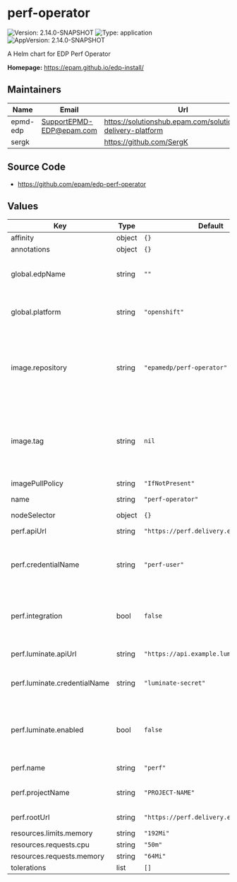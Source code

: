 # perf-operator

![Version: 2.14.0-SNAPSHOT](https://img.shields.io/badge/Version-2.14.0--SNAPSHOT-informational?style=flat-square) ![Type: application](https://img.shields.io/badge/Type-application-informational?style=flat-square) ![AppVersion: 2.14.0-SNAPSHOT](https://img.shields.io/badge/AppVersion-2.14.0--SNAPSHOT-informational?style=flat-square)

A Helm chart for EDP Perf Operator

**Homepage:** <https://epam.github.io/edp-install/>

## Maintainers

| Name | Email | Url |
| ---- | ------ | --- |
| epmd-edp | <SupportEPMD-EDP@epam.com> | <https://solutionshub.epam.com/solution/epam-delivery-platform> |
| sergk |  | <https://github.com/SergK> |

## Source Code

* <https://github.com/epam/edp-perf-operator>

## Values

| Key | Type | Default | Description |
|-----|------|---------|-------------|
| affinity | object | `{}` |  |
| annotations | object | `{}` |  |
| global.edpName | string | `""` | namespace or a project name (in case of OpenShift) |
| global.platform | string | `"openshift"` | platform type that can be "kubernetes" or "openshift" |
| image.repository | string | `"epamedp/perf-operator"` | EDP perf-operator Docker image name. The released image can be found on [Dockerhub](https://hub.docker.com/r/epamedp/perf-operator) |
| image.tag | string | `nil` | EDP perf-operator Docker image tag. The released image can be found on [Dockerhub](https://hub.docker.com/r/epamedp/perf-operator/tags) |
| imagePullPolicy | string | `"IfNotPresent"` |  |
| name | string | `"perf-operator"` | component name |
| nodeSelector | object | `{}` |  |
| perf.apiUrl | string | `"https://perf.delivery.example.com"` | API URL for development |
| perf.credentialName | string | `"perf-user"` | Name of a secret with credentials to the PERF server |
| perf.integration | bool | `false` | Flag to enable/disable PERF integration (e.g. true/false) |
| perf.luminate.apiUrl | string | `"https://api.example.luminatesec.com"` | API URL for development |
| perf.luminate.credentialName | string | `"luminate-secret"` | Name of a secret with Luminate credentials |
| perf.luminate.enabled | bool | `false` | Flag to enable/disable Luminate integration (e.g. true/false) |
| perf.name | string | `"perf"` | PerfServer CR name |
| perf.projectName | string | `"PROJECT-NAME"` | Name of a project in PERF |
| perf.rootUrl | string | `"https://perf.delivery.example.com"` | URL to PERF project |
| resources.limits.memory | string | `"192Mi"` |  |
| resources.requests.cpu | string | `"50m"` |  |
| resources.requests.memory | string | `"64Mi"` |  |
| tolerations | list | `[]` |  |


